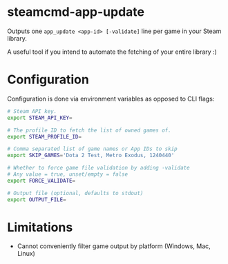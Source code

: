 # steamcmd-app-update

Outputs one `app_update <app-id> [-validate]` line per game in your Steam
library.

A useful tool if you intend to automate the fetching of your entire library :)

# Configuration

Configuration is done via environment variables as opposed to CLI flags:

```sh
# Steam API key.
export STEAM_API_KEY=

# The profile ID to fetch the list of owned games of.
export STEAM_PROFILE_ID=

# Comma separated list of game names or App IDs to skip
export SKIP_GAMES='Dota 2 Test, Metro Exodus, 1240440'

# Whether to force game file validation by adding -validate
# Any value = true, unset/empty = false
export FORCE_VALIDATE=

# Output file (optional, defaults to stdout)
export OUTPUT_FILE=
```

# Limitations

* Cannot conveniently filter game output by platform (Windows, Mac, Linux)
